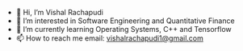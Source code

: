 - 👋 Hi, I’m Vishal Rachapudi
- 👀 I’m interested in Software Engineering and Quantitative Finance
- 🌱 I’m currently learning Operating Systems, C++ and Tensorflow
- 📫 How to reach me 
    email: vishalrachapudi1@gmail.com
